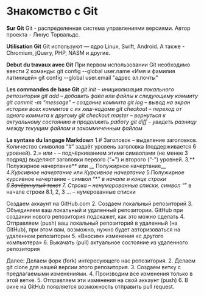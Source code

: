 # Знакомство с Git

**Sur Git**
Git - распределенная система управлениями версиями.
Автор проекта - Линус Торвальдс.

**Utilisation Git**
Git используют — ядро Linux, Swift, Android.
А также - Chromium, jQuery, PHP, NASM и другие.

**Debut du travaux avec Git**
При первом использовании Git необходимо ввести 2 команды:
git config --global user.name «Имя и фамилия латиницей» 
git config --global user.email "адрес эл.почты"

**Les commandes de base Git**
*git init – инициализация локального репозитория*
*git add – добавить файл или файлы к следующему коммиту*
*git commit -m “message” – создание коммита*
*git log – вывод на экран истории всех коммитов с их хеш-кодами*
*git checkout – переход от одного коммита к другому*
*git checkout master – вернуться к актуальному состоянию и продолжить работу*
*git diff – увидеть разницу между текущим файлом и закоммиченным файлом*

**La syntaxe du langage Markdown**
1.# Заголовок – выделение заголовков. Количество символов “#” задаёт уровень заголовка (поддерживается 6 уровней).
2.= или - – подчёркиванием этими символами (не менее 3 подряд) выделяют заголовки
первого (“=”) и второго (“-”) уровней.
3.** Полужирное начертание** или __ Полужирное начертание__
4.*Курсивное начертание* или _Курсивное начертание_
5.Полужирное курсивное начертание - символ “***” в начале и конце строки
6.~~Зачёркнутый текст~~
7.* Строка – ненумерованные списки, символ “*” в начале строки
8.1, 2, 3 … – нумерованные списки

Создаем аккаунт на GitHub.com
2. Создаем локальный репозиторий
3. Объединяем ваш локальный и удаленный репозитории. GitHub при создании нового репозитория подскажет, как это можно сделать
4. Отправляем (push) ваш локальный репозиторий в удаленный (на GitHub), при этом вам, возможно, нужно будет авторизоваться на удаленном репозитории
5. «Вносим» изменения «с другого компьютера»
6. Выкачать (pull) актуальное состояние из удаленного репозитория

Далее: 
Делаем форк (fork) интересующего нас репозитория.
2. Делаем git clone для нашей версии этого репозитория.
3. Создаем ветку с предлагаемыми изменениями.
4. Производим все изменения только в этой ветке.
5. Отправляем эти изменения на свой аккаунт (push)
6. В окне на GitHub появляется возможность отправить pull request.

